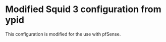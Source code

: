# Modified Squid 3 configuration from ypid
This configuration is modified for the use with pfSense.
